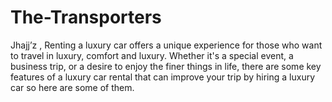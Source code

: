 # The-Transporters
Jhajj’z  ,  Renting a luxury car offers a unique experience for those who want to travel in luxury, comfort and luxury. Whether it's a special event, a business trip, or a desire to enjoy the finer things in life, there are some key features of a luxury car rental that can improve your trip by hiring a luxury car so here are some of them. 
